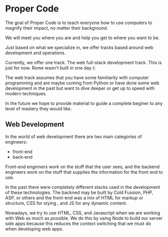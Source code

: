 # Proper Code

The goal of Proper Code is to teach everyone how to use computers to magnify their impact, no matter their background.

We will meet you where you are and help you get to where you want to be. 

Just based on what we specialize in, we offer tracks based around web development and operations. 

Currently, we offer one track. The web full-stack development track. This is just for now. Rome wasn't built in one day (: 

The web track assumes that you have some familiarity with computer programming and are maybe coming from Python or have done some web development in the past but want to dive deeper or get up to speed with modern techniques. 


In the future we hope to provide material to guide a complete beginer to any level of mastery they would like.

## Web Development

In the world of web development there are two main categories of engineers:
* front-end
* back-end

Front-end enginners work on the stuff that the user sees, and the backend engineers work on the stuff that supplies the information for the front end to use. 

In the past there were completely different stacks used in the development of these technologies. The backned may be built by Cold Fussion, PHP, ASP, or others and the front-end was a mix of HTML for markup or structure, CSS for stying , and JS for any dynamic content. 

Nowadays, we try to use HTML, CSS, and Javascript when we are working with Web as much as possible. We do this by using Node to build our server side apps because this reduces the context switching that we must do when developing web apps. 

